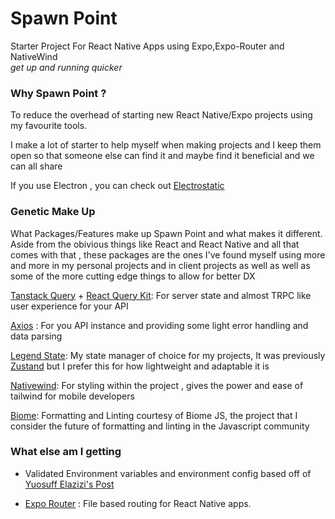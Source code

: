 # Spawn Point
Starter Project For React Native Apps using Expo,Expo-Router and NativeWind<br>
*get up and running quicker*


### Why Spawn Point ?
To reduce the overhead of starting new React Native/Expo projects using my favourite tools.

I make a lot of starter to help myself when making projects and I keep them open so that someone else can find it and maybe find it beneficial and we can all share

If you use Electron , you can check out [Electrostatic]("https://github.com/Inalegwu/ElectroStatic")



### Genetic Make Up
What Packages/Features make up Spawn Point and what makes it different.
Aside from the obivious things like React and React Native and all that comes with that , these packages are the ones I've found myself using more and more in my personal projects and in client projects as well as well as some of the more cutting edge things to allow for better DX

[Tanstack Query]("https://tanstack.com/query") + [React Query Kit]("https://github.com/HuolalaTech/react-query-kit"): For server state and almost TRPC like user experience for your API

[Axios]("https://axios-http.com") : For you API instance and providing some light error handling and data parsing

[Legend State]("https://legendapp.com/open-source/state"): My state manager of choice for my projects, It was previously [Zustand]("https://docs.pmnd.rs/zustand/") but I prefer this for how lightweight and adaptable it is

[Nativewind]("https://nativewind.dev/expo"): For styling within the project , gives the power and ease of tailwind for mobile developers

[Biome]("https://biomejs.dev"): Formatting and Linting courtesy of Biome JS, the project that I consider the future of formatting and linting in the Javascript community

### What else am I getting
- Validated Environment variables and environment config based off of [Yuosuff Elazizi's Post]("https://elazizi.com/posts/environment-variables-in-react-native-the-right-way/")

- [Expo Router]("https://docs.expo.dev/router/") : File based routing for React Native apps.